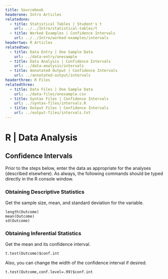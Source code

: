 ```yaml
---
title: Sourcebook
headerone: Intro Articles
relatedone:
  - title: Statistical Tables | Student's t
    url: ../../Intro/statistical-tables/t
  - title: Worked Examples | Confidence Intervals
    url: ../../Intro/worked-examples/intervals
headertwo: R Articles
relatedtwo:
  - title: Data Entry | One Sample Data
    url: ../data-entry/onesample
  - title: Data Analysis | Confidence Intervals
    url: ../data-analysis/intervals
  - title: Annotated Output | Confidence Intervals
    url: ../annotated-output/intervals
headerthree: R Files
relatedthree:
  - title: Data Files | One Sample Data
    url: ../data-files/onesample.csv
  - title: Syntax Files | Confidence Intervals
    url: ../syntax-files/intervals.R
  - title: Output Files | Confidence Intervals
    url: ../output-files/intervals.txt
---
```


# R | Data Analysis

## Confidence Intervals

Prior to the steps below, enter the data as appropriate for the analyses (described elsewhere). As always, the following commands should be typed directly in the R console window.

### Obtaining Descriptive Statistics

Get the sample size, mean, and standard deviation for the variable.

```{r}
length(Outcome)
mean(Outcome)
sd(Outcome)
```

### Obtaining Inferential Statistics

Get the mean and its confidence interval.

```{r}
t.test(Outcome)$conf.int
```

Also, you can change the width of the confidence interval if desired.

```{r}
t.test(Outcome,conf.level=.99)$conf.int
```
